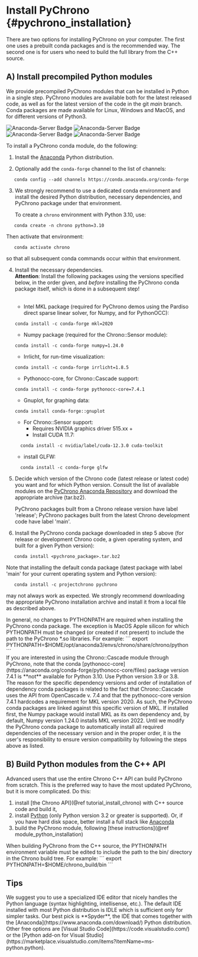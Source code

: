 Install PyChrono {#pychrono_installation}
==========================

There are two options for installing PyChrono on your computer. 
The first one uses a prebuilt conda packages and is the recommended way. 
The second one is for users who need to build the full library from the C++ source.


## A) Install precompiled Python modules

We provide precompiled PyChrono modules that can be installed in Python in a single step. PyChrono modules are available both for the latest released code, as well as for the latest version of the code in the git *main* branch.  Conda packages are made available for Linux, Windows and MacOS, and for different versions of Python3.

![Anaconda-Server Badge](https://anaconda.org/projectchrono/pychrono/badges/latest_release_date.svg)
![Anaconda-Server Badge](https://anaconda.org/projectchrono/pychrono/badges/platforms.svg)
![Anaconda-Server Badge](https://anaconda.org/projectchrono/pychrono/badges/license.svg)
![Anaconda-Server Badge](https://anaconda.org/projectchrono/pychrono/badges/downloads.svg)

To install a PyChrono conda module, do the following:

1. Install the [Anaconda](https://www.anaconda.com/download/) Python distribution. <br>


2. Optionally add the `conda-forge` channel to the list of channels:
```
   conda config --add channels https://conda.anaconda.org/conda-forge
```   

3. We strongly recommend to use a dedicated conda environment and install the desired Python distribution, necessary dependencies, and PyChrono package under that environment.

   To create a `chrono` environment with Python 3.10, use:
```
   conda create -n chrono python=3.10
```   
   Then activate that environment:
```
   conda activate chrono
```
   so that all subsequent conda commands occur within that environment.

4. Install the necessary dependencies.<br>
   **Attention**: Install the following packages using the versions specified below, in the order given, and *before* installing the PyChrono conda package itself, which is done in a subsequent step!<br><br>

   - Intel MKL package (required for PyChrono demos using the Pardiso direct sparse linear solver, for Numpy, and for PythonOCC):
   ```
   conda install -c conda-forge mkl=2020
   ```
   - Numpy package (required for the Chrono::Sensor module):
   ```
   conda install -c conda-forge numpy=1.24.0
   ```
   - Irrlicht, for run-time visualization:
   ```
   conda install -c conda-forge irrlicht=1.8.5
   ```
   - Pythonocc-core, for Chrono::Cascade support:
   ``` 
   conda install -c conda-forge pythonocc-core=7.4.1
   ```
   - Gnuplot, for graphing data: 
   ``` 
   conda install conda-forge::gnuplot
   ```
   - For Chrono::Sensor support:
     - Requires NVIDIA graphics driver 515.xx +
     - Install CUDA 11.7:
   ```
     conda install -c nvidia/label/cuda-12.3.0 cuda-toolkit
   ```
     - install GLFW: 
   ```
     conda install -c conda-forge glfw
   ```

5. Decide which version of the Chrono code (latest release or latest code) you want and for which Python version.  Consult the list of available modules on the [PyChrono Anaconda Repository](https://anaconda.org/projectchrono/pychrono/files) and download the appropriate archive (tar.bz2). 

   PyChrono packages built from a Chrono release version have label 'release'; PyChrono packages built from the latest Chrono development code have label 'main'.


6. Install the PyChrono conda package downloaded in step 5 above (for release or development Chrono code, a given operating system, and built for a given Python version):
```
   conda install <pychrono_package>.tar.bz2
```    

   Note that installing the default conda package (latest package with label 'main' for your current operating system and Python version):
```
   conda install -c projectchrono pychrono
```
   may not always work as expected. We strongly recommend downloading the appropriate PyChrono installation archive and install it from a local file as described above.

<div class="ce-warning">
In general, no changes to PYTHONPATH are required when installing the PyChrono conda package.  The exception is MacOS Apple silicon for which PYTHONPATH must be changed (or created if not present) to include the path to the PyChrono *.so libraries. For example:
```
export PYTHONPATH=$HOME/opt/anaconda3/envs/chrono/share/chrono/python
```
</div>

<div class="ce-warning">
If you are interested in using the Chrono::Cascade module through PyChrono, note that the conda [pythonocc-core](https://anaconda.org/conda-forge/pythonocc-core/files) package version 7.4.1 is **not** available for Python 3.10.  Use Python version 3.9 or 3.8.
</div>

<div class="ce-info">
The reason for the specific dependency versions and order of installation of dependency conda packages is related to the fact that Chrono::Cascade uses the API from OpenCascade v. 7.4 and that the pythonocc-core version 7.4.1 hardcodes a requirement for MKL version 2020. As such, the PyChrono conda packages are linked against this specific version of MKL.  If installed first, the Numpy package would install MKL as its own dependency and, by default, Numpy version 1.24.0 installs MKL version 2022.  Until we modify the PyChrono conda package to automatically install all required dependencies of the necessary version and in the proper order, it is the user's responsibility to ensure version compatibility by following the steps above as listed.
</div>   

   


## B) Build Python modules from the C++ API

Advanced users that use the entire Chrono C++ API can build PyChrono from scratch. 
This is the preferred way to have the most updated PyChrono, but it is more complicated.
Do this:

1. install [the Chrono API](@ref tutorial_install_chrono) with C++ source code and build it,
2. install [Python](http://www.python.org) (only Python version 3.2 or greater is supported). 
   Or, if you have hard disk space, better install a full stack like [Anaconda](https://www.anaconda.com/download/)
3. build the PyChrono module, following [these instructions](@ref module_python_installation)

<div class="ce-warning">
When building PyChrono from the C++ source, the PYTHONPATH environment variable must be edited to include the path to the bin/ directory in the Chrono build tree.
For example:
```
export PYTHONPATH=$HOME/chrono_build/bin
```
</div>

## Tips

<div class="ce-info">
We suggest you to use a specialized IDE editor that nicely handles the Python language (syntax highlighting, intellisense, etc.). 
The default IDE installed with most Python distribution is IDLE which is sufficient only for simpler tasks. 
Our best pick is **Spyder**, the IDE that comes together with the [Anaconda](https://www.anaconda.com/download/) Python distribution. 
Other free options are [Visual Studio Code](https://code.visualstudio.com/) or the [Python add-on for Visual Studio](https://marketplace.visualstudio.com/items?itemName=ms-python.python).
</div>


